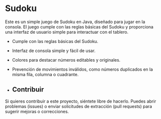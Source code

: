 # Sudoku

Este es un simple juego de Sudoku en Java, diseñado para jugar en la consola. El juego cumple con las reglas básicas del Sudoku y proporciona una interfaz de usuario simple para interactuar con el tablero.

- Cumple con las reglas básicas del Sudoku.
- Interfaz de consola simple y fácil de usar.
- Colores para destacar números editables y originales.
- Prevención de movimientos inválidos, como números duplicados en la misma fila, columna o cuadrante.

- ## Contribuir

Si quieres contribuir a este proyecto, siéntete libre de hacerlo. Puedes abrir problemas (issues) o enviar solicitudes de extracción (pull requests) para sugerir mejoras o correcciones.
